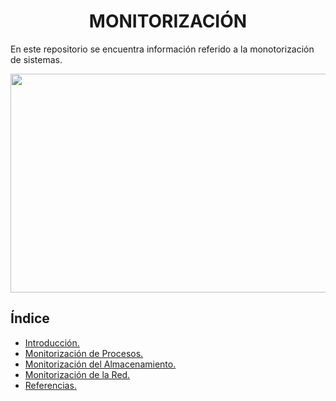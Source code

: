 ### <h1 align="center"> MONITORIZACIÓN </h1>

En este repositorio se encuentra información referido a la monotorización de sistemas.

<img src="https://www.ibm.com/content/dam/connectedassets-adobe-cms/worldwide-content/stock-assets/getty/image/others/9e/f6/9ef6062a-f3b8-4d6f-8166131002d6bf65.component.xl.ts=1716484617664.jpg/content/adobe-cms/es/es/topics/infrastructure-monitoring/_jcr_content/root/leadspace" width="900" height="350"/>


## **Índice** 
- [Introducción.](Introduccion.md) 
- [Monitorización de Procesos.](Procesos.md) 
- [Monitorización del Almacenamiento.](Almacenamiento.md) 
- [Monitorización de la Red.](Red.md) 
- [Referencias.](Referencias.md) 
